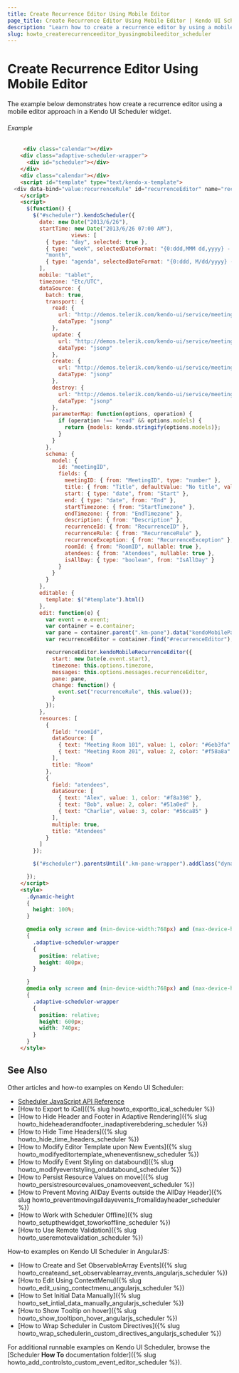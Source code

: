 ```yaml
---
title: Create Recurrence Editor Using Mobile Editor
page_title: Create Recurrence Editor Using Mobile Editor | Kendo UI Scheduler
description: "Learn how to create a recurrence editor by using a mobile editor approach in a Kendo UI Scheduler widget."
slug: howto_createrecurrenceeditor_byusingmobileeditor_scheduler
---
```


# Create Recurrence Editor Using Mobile Editor

The example below demonstrates how create a recurrence editor using a mobile editor approach in a Kendo UI Scheduler widget.

###### Example

```html
     <div class="calendar"></div>
    <div class="adaptive-scheduler-wrapper">
      <div id="scheduler"></div>
    </div>
    <div class="calendar"></div>
    <script id="template" type="text/kendo-x-template">
  <div data-bind="value:recurrenceRule" id="recurrenceEditor" name="recurrenceRule"></div>
    </script>
    <script>
      $(function() {
        $("#scheduler").kendoScheduler({
          date: new Date("2013/6/26"),
          startTime: new Date("2013/6/26 07:00 AM"),
					views: [
            { type: "day", selected: true },
            { type: "week", selectedDateFormat: "{0:ddd,MMM dd,yyyy} - {1:ddd,MMM dd,yyyy}" },
            "month",
            { type: "agenda", selectedDateFormat: "{0:ddd, M/dd/yyyy} - {1:ddd, M/dd/yyyy}" },
          ],
          mobile: "tablet",
          timezone: "Etc/UTC",
          dataSource: {
            batch: true,
            transport: {
              read: {
                url: "http://demos.telerik.com/kendo-ui/service/meetings",
                dataType: "jsonp"
              },
              update: {
                url: "http://demos.telerik.com/kendo-ui/service/meetings/update",
                dataType: "jsonp"
              },
              create: {
                url: "http://demos.telerik.com/kendo-ui/service/meetings/create",
                dataType: "jsonp"
              },
              destroy: {
                url: "http://demos.telerik.com/kendo-ui/service/meetings/destroy",
                dataType: "jsonp"
              },
              parameterMap: function(options, operation) {
                if (operation !== "read" && options.models) {
                  return {models: kendo.stringify(options.models)};
                }
              }
            },
            schema: {
              model: {
                id: "meetingID",
                fields: {
                  meetingID: { from: "MeetingID", type: "number" },
                  title: { from: "Title", defaultValue: "No title", validation: { required: true } },
                  start: { type: "date", from: "Start" },
                  end: { type: "date", from: "End" },
                  startTimezone: { from: "StartTimezone" },
                  endTimezone: { from: "EndTimezone" },
                  description: { from: "Description" },
                  recurrenceId: { from: "RecurrenceID" },
                  recurrenceRule: { from: "RecurrenceRule" },
                  recurrenceException: { from: "RecurrenceException" },
                  roomId: { from: "RoomID", nullable: true },
                  atendees: { from: "Atendees", nullable: true },
                  isAllDay: { type: "boolean", from: "IsAllDay" }
                }
              }
            }
          },
          editable: {
            template: $("#template").html()
          },
          edit: function(e) {
            var event = e.event;
            var container = e.container;
            var pane = container.parent(".km-pane").data("kendoMobilePane");
            var recurrenceEditor = container.find("#recurrenceEditor");

            recurrenceEditor.kendoMobileRecurrenceEditor({
              start: new Date(e.event.start),
              timezone: this.options.timezone,
              messages: this.options.messages.recurrenceEditor,
              pane: pane,
              change: function() {
                event.set("recurrenceRule", this.value());
              }
            });
          },
          resources: [
            {
              field: "roomId",
              dataSource: [
                { text: "Meeting Room 101", value: 1, color: "#6eb3fa" },
                { text: "Meeting Room 201", value: 2, color: "#f58a8a" }
              ],
              title: "Room"
            },
            {
              field: "atendees",
              dataSource: [
                { text: "Alex", value: 1, color: "#f8a398" },
                { text: "Bob", value: 2, color: "#51a0ed" },
                { text: "Charlie", value: 3, color: "#56ca85" }
              ],
              multiple: true,
              title: "Atendees"
            }
          ]
        });

        $("#scheduler").parentsUntil(".km-pane-wrapper").addClass("dynamic-height");

      });
    </script>
    <style>
      .dynamic-height
      {
        height: 100%;
      }

      @media only screen and (min-device-width:768px) and (max-device-height:1024px) and (orientation: landscape)
      {
        .adaptive-scheduler-wrapper
        {
          position: relative;
          height: 400px;
        }

      }
      @media only screen and (min-device-width:768px) and (max-device-height:1024px) and (orientation: portrait)
      {
        .adaptive-scheduler-wrapper
        {
          position: relative;
          height: 600px;
          width: 740px;
        }
      }
    </style>
```

## See Also

Other articles and how-to examples on Kendo UI Scheduler:

* [Scheduler JavaScript API Reference](/api/javascript/ui/scheduler)
* [How to Export to iCal]({% slug howto_exportto_ical_scheduler %})
* [How to Hide Header and Footer in Adaptive Rendering]({% slug howto_hideheaderandfooter_inadaptiverebdering_scheduler %})
* [How to Hide Time Headers]({% slug howto_hide_time_headers_scheduler %})
* [How to Modify Editor Template upon New Events]({% slug howto_modifyeditortemplate_wheneventisnew_scheduler %})
* [How to Modify Event Styling on databound]({% slug howto_modifyeventstyling_ondatabound_scheduler %})
* [How to Persist Resource Values on move]({% slug howto_persistresourcevalues_onamoveevent_scheduler %})
* [How to Prevent Moving AllDay Events outside the AllDay Header]({% slug howto_preventmovingalldayevents_fromalldayheader_scheduler %})
* [How to Work with Scheduler Offline]({% slug howto_setupthewidget_toworkoffline_scheduler %})
* [How to Use Remote Validation]({% slug howto_useremotevalidation_scheduler %})

How-to examples on Kendo UI Scheduler in AngularJS:

* [How to Create and Set ObservableArray Events]({% slug howto_createand_set_observablearray_events_angularjs_scheduler %})
* [How to Edit Using ContextMenu]({% slug howto_edit_using_contectmenu_angularjs_scheduler %})
* [How to Set Initial Data Manually]({% slug howto_set_intial_data_manually_angularjs_scheduler %})
* [How to Show Тooltip on hover]({% slug howto_show_tooltipon_hover_angularjs_scheduler %})
* [How to Wrap Scheduler in Custom Directives]({% slug howto_wrap_schedulerin_custom_directives_angularjs_scheduler %})

For additional runnable examples on Kendo UI Scheduler, browse the [Scheduler **How To** documentation folder]({% slug howto_add_controlsto_custom_event_editor_scheduler %}).
